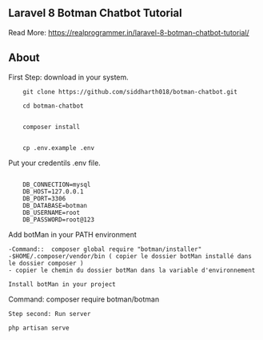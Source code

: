 ## Laravel 8 Botman Chatbot Tutorial

Read More: https://realprogrammer.in/laravel-8-botman-chatbot-tutorial/

## About

First Step: download in your system.

```
    git clone https://github.com/siddharth018/botman-chatbot.git

```

```
    cd botman-chatbot
```


```

    composer install

```


```

    cp .env.example .env

```


Put your credentils .env file.

```.env

    DB_CONNECTION=mysql
    DB_HOST=127.0.0.1
    DB_PORT=3306
    DB_DATABASE=botman
    DB_USERNAME=root
    DB_PASSWORD=root@123

```
Add botMan in your PATH environment 
```
-Command::  composer global require "botman/installer"
-$HOME/.composer/vendor/bin ( copier le dossier botMan installé dans le dossier composer )
- copier le chemin du dossier botMan dans la variable d'environnement

Install botMan in your project
```
Command: composer require botman/botman
```
Step second: Run server
```
    php artisan serve

```



